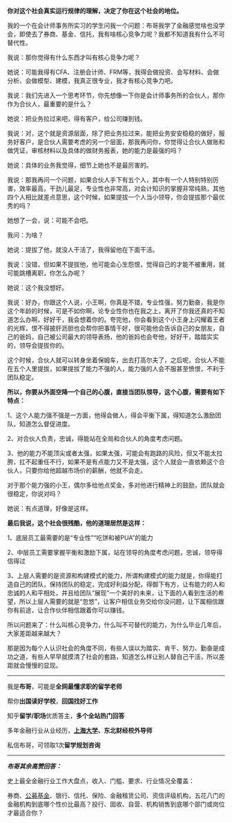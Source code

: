 



**你对这个社会真实运行规律的理解，决定了你在这个社会的地位。**

我的一个在会计师事务所实习的学生问我一个问题：布哥我学了金融感觉啥也没学会，即使去了券商、基金、信托，我有啥核心竞争力呢？我都不知道我有什么不可替代性。

我说：那你觉得有什么东西才叫有核心竞争力呢？

她说：可能我得有CFA、注册会计师、FRM等，我得会做投资、会写材料、会做分析、会做模型、建模，我真正很专业，我才有核心竞争力吧。

我说：我们先进入一个思考环节，你先想像一下你是会计师事务所的合伙人，那你作为合伙人，最重要的是什么？

她说：把业务拉过来吧，得有客户，给公司赚到钱。

我说：对，这个就是资源层面，除了把业务拉过来，能把业务安安稳稳的做好，服务好客户，是合伙人需要考虑的另一个层面，那我再问你，你觉得让合伙人做账和做凭证，审核材料以及具体的做财务报表，她的能力是最强的吗？

她说：具体的业务我觉得，细节上她也不是最厉害的。

我说：那我再问一个问题，如果合伙人手下有五个人，其中有一个人特别特别厉害，效率最高，干劲儿最足，专业性也非常高，对会计知识的掌握非常纯熟，其他四个人相比就差点意思，这个时候，如果提拔一个人当小领导，你会提拔那个最优秀的吗？

她想了一会，说：可能不会吧。

我问：为啥？

她说：提拔了他，就没人干活了，我得留他在下面干活。

我说：没错，但如果不提拔他，他可能会心生怨恨，觉得自己的才能不被重用，就可能跳槽离职，你怎么办呢？

她说：这个我没想好。

我说：好办，你跟这个人说，小王啊，你真是不错，专业性强，努力勤奋，我是你这个年龄的时候，可是不如你啊，论专业性你也在我之上，离开了你我还真的不知道怎么办啊，好好干，我会想着你的。夸完他，你会看到这个小王身上闪耀着王者的光辉，恨不得披肝沥胆也会帮你把事情干好，很可能他会告诉自己的女朋友，自己的爸妈，自己被公司最大的领导表扬，他的爸妈也会夸他，好好干，踏踏实实的，领导会提拔你的。

这个时候，合伙人就可以转身坐着保姆车，出去打高尔夫了，之后呢，合伙人不能在五个人里提拔，如果提拔了能力不强的人，能力强的人会不服甚至愤恨，不利于团队稳定。

**所以，你要从外面空降一个自己的心腹，直接当团队领导，这个心腹，需要有如下特点：**

1、这个人能力强不强是一方面，他得会做人，得会平衡下属，得知道怎么激励团队，知道怎么督促进度。

2、对合伙人负责，忠诚，得能站在全局和合伙人的角度考虑问题。

3、他的能力不能顶尖或者太强，如果太强，可能会有跑路的风险，但又不能太拉胯，扛不起重任不行，如果不是有点能力又不是太强，这个人就会一直依赖这个合伙人，只要你给他超越市场价的薪酬，他就不会走。

对于那个能力强的小王，偶尔多给他点奖金，多对他进行精神上的鼓励，团队就会很稳定，你说对吗？

她说：有点道理，好像是这样。

**最后我说，这个社会很残酷，他的道理居然是这样：**

1、底层员工最需要的是“专业性”“吃饼和被PUA”的能力

2、中层员工需要掌握平衡和激励下属，站在领导的角度考虑问题，忠诚，领导得信得过

3、上层人需要的是资源和构建模式的能力，所谓构建模式的能力就是，你得能打造自己的团队，保持团队的稳定，完成好利益分配，得御下有方，让有能力的人和忠诚的人和平相处，并且给团队“展现”一个美好的未来，让下面的人看到生活的希望，所以上层人需要的就是“忽悠”，让客户相信业务交给你没问题，让下属相信跟你有前途，让合作伙伴相信跟着你可以赚钱。

所以问题来了：什么叫核心竞争力，什么叫不可替代的能力，为什么毕业几年后，大家差距越来越大？

那是因为每个人认识社会的角度不同，有些人误以为踏实、肯干、努力、勤奋是成功之道，有些人早早就摸清了社会的套路，知道怎么样让别人替自己干活，所以差距就会慢慢的显现。



---

我是**布哥**，可能是**全网最懂求职的留学老师**

帮你**出国读好学校**，**回国找好工作**

知乎**留学/职场**优质答主，**多个全站热门回答**

多年金融行业从业经历，**[上海大学](https://www.zhihu.com/search?q=%E4%B8%8A%E6%B5%B7%E5%A4%A7%E5%AD%A6&search_source=Entity&hybrid_search_source=Entity&hybrid_search_extra=%7B%22sourceType%22%3A%22answer%22%2C%22sourceId%22%3A2029439500%7D)、东北财经校外导师**

私信布哥，可领取1次**留学规划咨询**



---

***布哥其余高赞回答：***

史上最全金融行业工作大盘点，收入、门槛、要求、行业情况全覆盖：

券商、[公募基金](https://www.zhihu.com/search?q=%E5%85%AC%E5%8B%9F%E5%9F%BA%E9%87%91&search_source=Entity&hybrid_search_source=Entity&hybrid_search_extra=%7B%22sourceType%22%3A%22answer%22%2C%22sourceId%22%3A2029439500%7D)、银行、信托、保险、金融租赁公司、资信评级机构，五花八门的金融机构到底哪个性价比最高？投行、固收、自营、机构销售到底哪个部门或岗位才最适合你？





